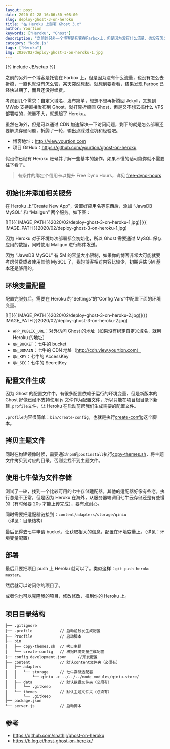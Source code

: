 ```yaml
---
layout: post
date: 2020-02-28 16:06:50 +08:00
slug: deploy-ghost-3-on-heroku
title: "在 Heroku 上部署 Ghost 3.x"
author: Yourtion
keywords: ["Heroku", "Ghost"]
description: "之前的另外一个博客是托管在Farbox上，但是因为没有什么流量，也没有怎么去折腾，一直也就没有怎么管，某天突然想起，就想到要看看，结果发现Farbox已经快过期了，而且还没得续费。考虑到几个需求：自定义域名、发布简单，想想不想再折腾回Jekyll，又想到 MWeb 支持直接发布到 Ghost，就打算折腾回 Ghost，但是又不想去搞什么VPS部署啥的，流量不大，就想起了Heroku。"
category: "Node.js"
tags: ["Heroku"]
img: 2020/02/deploy-ghost-3-on-heroku-1.jpg
---
```

{% include JB/setup %}

之前的另外一个博客是托管在 Farbox 上，但是因为没有什么流量，也没有怎么去折腾，一直也就没有怎么管，某天突然想起，就想到要看看，结果发现 Farbox 已经快过期了，而且还没得续费。

考虑到几个需求：自定义域名、发布简单，想想不想再折腾回 Jekyll，又想到 MWeb 支持直接发布到 Ghost，就打算折腾回 Ghost，但是又不想去搞什么 VPS 部署啥的，流量不大，就想起了 Heroku。

虽然在海外，但是可以通过 CDN 加速解决一下访问问题，剩下的就是怎么部署还要解决存储问题，折腾了一轮，输出点踩过点坑和经验吧。

- 博客地址：http://view.yourtion.com
- 项目 GitHub：https://github.com/yourtion/ghost-on-heroku

假设你已经有 Heroku 账号并了解一些基本的操作，如果不懂的话可能你就不需要往下看了。

> 有条件的绑定个信用卡以提升 Free Dyno Hours，详见 [free-dyno-hours](https://devcenter.heroku.com/articles/free-dyno-hours#usage)

## 初始化并添加相关服务

在 Heroku 上“Create New App”，设置好应用名等东西后，添加 “JawsDB MySQL” 和 “Mailgun” 两个服务。如下图：

[![]({{ IMAGE_PATH }}2020/02/deploy-ghost-3-on-heroku-1.jpg)]({{ IMAGE_PATH }}2020/02/deploy-ghost-3-on-heroku-1.jpg)

因为 Heroku 对于环境每次部署都会初始化，所以 Ghost 需要通过 MySQL 保存应用的数据，同时使用 Mailgun 进行邮件发送。

因为 “JawsDB MySQL” 有 5M 的容量大小限制，如果你的博客非常大可能就要考虑付费或者使用其他 MySQL 了，我的博客相对内容比较少，初期评估 5M 基本还是够用的。

## 环境变量配置

配置完服务后，需要在 Heroku 的“Settings”的“Config Vars”中配置下面的环境变量。

[![]({{ IMAGE_PATH }}2020/02/deploy-ghost-3-on-heroku-2.jpg)]({{ IMAGE_PATH }}2020/02/deploy-ghost-3-on-heroku-2.jpg)

- `APP_PUBLIC_URL`：对外访问 Ghost 的地址（如果没有绑定自定义域名，就用 Heroku 的地址）
- `QN_BUCKET`：七牛的 bucket
- `QN_DOMAIN`：七牛的 CDN 地址（http://cdn.view.yourtion.com）
- `QN_KEY`：七牛的 AccessKey
- `QN_SEC`：七牛的 SecretKey

## 配置文件生成

因为 Ghost 的配置文件中，有很多配置依赖于运行的环境变量，但是新版本的 Ghost 好像已经不支持使用 js 文件作为配置文件，所以只能在项目根目录下新建`.profile`文件，让 Heroku 在启动前帮我们生成需要的配置文件。

`.profile`内容很简单：`bin/create-config`，也就是执行[create-config](https://github.com/yourtion/ghost-on-heroku/blob/master/bin/create-config)这个脚本。

## 拷贝主题文件

同时在构建镜像时候，需要通过`npm`的`postinstall`执行[copy-themes.sh](https://github.com/yourtion/ghost-on-heroku/blob/master/bin/copy-themes.sh)，将主题文件拷贝到对应的目录，否则会找不到主题文件。

## 使用七牛做为文件存储

测试了一轮，找到一个比较可用的七牛存储适配器，其他的适配器好像有些老，执行总是不正常，但是因为 Heroku 在海外，从服务器端调用七牛云存储还是有些慢的（有时候要 20s 才能上传完成），要有点耐心。

同时需要把适配器链接到：`content/adapters/storage/qiniu`（详见：目录结构）

最后记得去七牛申请 bucket，让获取相关的信息，配置在环境变量上。（详见：环境变量配置）

## 部署

最后只要把项目 push 上 Heroku 就可以了。类似这样：`git push heroku master`。

然后就可以访问你的项目了。

或者你也可以克隆我的项目，修改修改，推到你的 Heroku 上。

## 项目目录结构

```tree
├── .gitignore
├── .profile            // 启动前触发生成配置
├── Procfile            // 启动脚本
├── bin
│   ├── copy-themes.sh  // 拷贝主题
│   └── create-config   // 根据环境变量生成配置
├── config.development.json     //开发配置
├── content             // 默认content文件夹（必须有）
│   ├── adapters
│   │   └── storage     // 七牛存储适配器
│   │       └── qiniu -> ../../../node_modules/qiniu-store/
│   ├── data            // 默认数据文件夹（必须有）
│   │   └── .gitkeep
│   └── themes          // 默认主题文件夹（必须有）
│       └── .gitkeep
├── package.json
└── server.js           // 启动脚本
```

## 参考

- https://github.com/snathjr/ghost-on-heroku
- https://b.log.ci/host-ghost-on-heroku/
